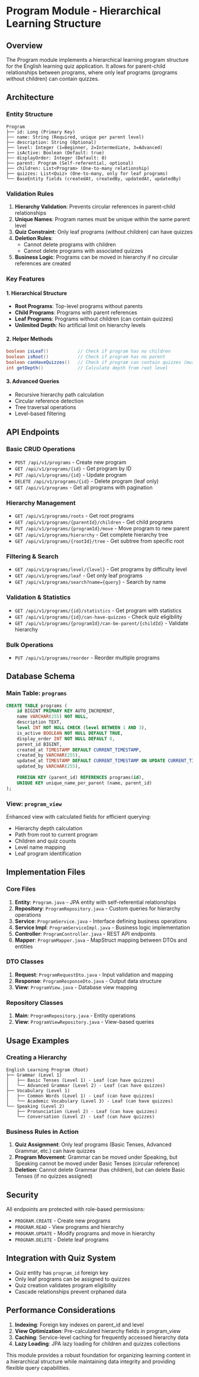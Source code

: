 # Program Module - Hierarchical Learning Structure

## Overview
The Program module implements a hierarchical learning program structure for the English learning quiz application. It allows for parent-child relationships between programs, where only leaf programs (programs without children) can contain quizzes.

## Architecture

### Entity Structure
```
Program
├── id: Long (Primary Key)
├── name: String (Required, unique per parent level)
├── description: String (Optional)
├── level: Integer (1=Beginner, 2=Intermediate, 3=Advanced)
├── isActive: Boolean (Default: true)
├── displayOrder: Integer (Default: 0)
├── parent: Program (Self-referential, optional)
├── children: List<Program> (One-to-many relationship)
├── quizzes: List<Quiz> (One-to-many, only for leaf programs)
└── BaseEntity fields (createdAt, createdBy, updatedAt, updatedBy)
```

### Validation Rules
1. **Hierarchy Validation**: Prevents circular references in parent-child relationships
2. **Unique Names**: Program names must be unique within the same parent level
3. **Quiz Constraint**: Only leaf programs (without children) can have quizzes
4. **Deletion Rules**: 
   - Cannot delete programs with children
   - Cannot delete programs with associated quizzes
5. **Business Logic**: Programs can be moved in hierarchy if no circular references are created

### Key Features

#### 1. Hierarchical Structure
- **Root Programs**: Top-level programs without parents
- **Child Programs**: Programs with parent references
- **Leaf Programs**: Programs without children (can contain quizzes)
- **Unlimited Depth**: No artificial limit on hierarchy levels

#### 2. Helper Methods
```java
boolean isLeaf()           // Check if program has no children
boolean isRoot()           // Check if program has no parent
boolean canHaveQuizzes()   // Check if program can contain quizzes (must be leaf)
int getDepth()             // Calculate depth from root level
```

#### 3. Advanced Queries
- Recursive hierarchy path calculation
- Circular reference detection
- Tree traversal operations
- Level-based filtering

## API Endpoints

### Basic CRUD Operations
- `POST /api/v1/programs` - Create new program
- `GET /api/v1/programs/{id}` - Get program by ID
- `PUT /api/v1/programs/{id}` - Update program
- `DELETE /api/v1/programs/{id}` - Delete program (leaf only)
- `GET /api/v1/programs` - Get all programs with pagination

### Hierarchy Management
- `GET /api/v1/programs/roots` - Get root programs
- `GET /api/v1/programs/{parentId}/children` - Get child programs
- `PUT /api/v1/programs/{programId}/move` - Move program to new parent
- `GET /api/v1/programs/hierarchy` - Get complete hierarchy tree
- `GET /api/v1/programs/{rootId}/tree` - Get subtree from specific root

### Filtering & Search
- `GET /api/v1/programs/level/{level}` - Get programs by difficulty level
- `GET /api/v1/programs/leaf` - Get only leaf programs
- `GET /api/v1/programs/search?name={query}` - Search by name

### Validation & Statistics
- `GET /api/v1/programs/{id}/statistics` - Get program with statistics
- `GET /api/v1/programs/{id}/can-have-quizzes` - Check quiz eligibility
- `GET /api/v1/programs/{programId}/can-be-parent/{childId}` - Validate hierarchy

### Bulk Operations
- `PUT /api/v1/programs/reorder` - Reorder multiple programs

## Database Schema

### Main Table: `programs`
```sql
CREATE TABLE programs (
    id BIGINT PRIMARY KEY AUTO_INCREMENT,
    name VARCHAR(255) NOT NULL,
    description TEXT,
    level INT NOT NULL CHECK (level BETWEEN 1 AND 3),
    is_active BOOLEAN NOT NULL DEFAULT TRUE,
    display_order INT NOT NULL DEFAULT 0,
    parent_id BIGINT,
    created_at TIMESTAMP DEFAULT CURRENT_TIMESTAMP,
    created_by VARCHAR(255),
    updated_at TIMESTAMP DEFAULT CURRENT_TIMESTAMP ON UPDATE CURRENT_TIMESTAMP,
    updated_by VARCHAR(255),
    
    FOREIGN KEY (parent_id) REFERENCES programs(id),
    UNIQUE KEY unique_name_per_parent (name, parent_id)
);
```

### View: `program_view`
Enhanced view with calculated fields for efficient querying:
- Hierarchy depth calculation
- Path from root to current program
- Children and quiz counts
- Level name mapping
- Leaf program identification

## Implementation Files

### Core Files
1. **Entity**: `Program.java` - JPA entity with self-referential relationships
2. **Repository**: `ProgramRepository.java` - Custom queries for hierarchy operations
3. **Service**: `ProgramService.java` - Interface defining business operations
4. **Service Impl**: `ProgramServiceImpl.java` - Business logic implementation
5. **Controller**: `ProgramController.java` - REST API endpoints
6. **Mapper**: `ProgramMapper.java` - MapStruct mapping between DTOs and entities

### DTO Classes
1. **Request**: `ProgramRequestDto.java` - Input validation and mapping
2. **Response**: `ProgramResponseDto.java` - Output data structure
3. **View**: `ProgramView.java` - Database view mapping

### Repository Classes
1. **Main**: `ProgramRepository.java` - Entity operations
2. **View**: `ProgramViewRepository.java` - View-based queries

## Usage Examples

### Creating a Hierarchy
```
English Learning Program (Root)
├── Grammar (Level 1)
│   ├── Basic Tenses (Level 1) - Leaf (can have quizzes)
│   └── Advanced Grammar (Level 2) - Leaf (can have quizzes)
├── Vocabulary (Level 1)
│   ├── Common Words (Level 1) - Leaf (can have quizzes)
│   └── Academic Vocabulary (Level 3) - Leaf (can have quizzes)
└── Speaking (Level 2)
    ├── Pronunciation (Level 2) - Leaf (can have quizzes)
    └── Conversation (Level 2) - Leaf (can have quizzes)
```

### Business Rules in Action
1. **Quiz Assignment**: Only leaf programs (Basic Tenses, Advanced Grammar, etc.) can have quizzes
2. **Program Movement**: Grammar can be moved under Speaking, but Speaking cannot be moved under Basic Tenses (circular reference)
3. **Deletion**: Cannot delete Grammar (has children), but can delete Basic Tenses (if no quizzes assigned)

## Security
All endpoints are protected with role-based permissions:
- `PROGRAM.CREATE` - Create new programs
- `PROGRAM.READ` - View programs and hierarchy
- `PROGRAM.UPDATE` - Modify programs and move in hierarchy
- `PROGRAM.DELETE` - Delete leaf programs

## Integration with Quiz System
- Quiz entity has `program_id` foreign key
- Only leaf programs can be assigned to quizzes
- Quiz creation validates program eligibility
- Cascade relationships prevent orphaned data

## Performance Considerations
1. **Indexing**: Foreign key indexes on parent_id and level
2. **View Optimization**: Pre-calculated hierarchy fields in program_view
3. **Caching**: Service-level caching for frequently accessed hierarchy data
4. **Lazy Loading**: JPA lazy loading for children and quizzes collections

This module provides a robust foundation for organizing learning content in a hierarchical structure while maintaining data integrity and providing flexible query capabilities.
